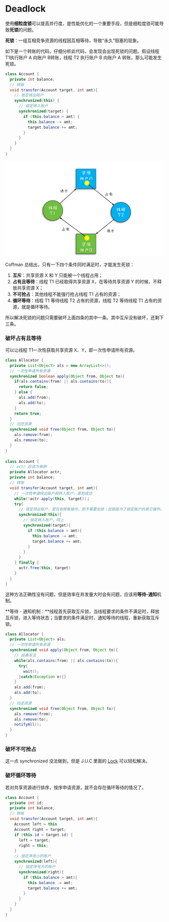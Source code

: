 # Deadlock

使用**细粒度锁**可以提高并行度，是性能优化的一个重要手段，但是细粒度锁可能导致**死锁**的问题。

**死锁**：一组互相竞争资源的线程因互相等待，导致“永久”阻塞的现象。

如下是一个转账的代码，仔细分析此代码，会发现会出现死锁的问题。假设线程 T1执行账户 A 向账户 B转账，线程 T2 执行账户 B 向账户 A 转账，那么可能发生死锁。

```java
class Account {
  private int balance;
  // 转账
  void transfer(Account target, int amt){
    // 锁定转出账户
    synchronized(this) {              
      // 锁定转入账户
      synchronized(target) {           
        if (this.balance > amt) {
          this.balance -= amt;
          target.balance += amt;
        }
      }
    }
  } 
}
```

![](../../.gitbook/assets/image%20%2894%29.png)

Coffman 总结出，只有一下四个条件同时满足时，才能发生死锁：

1. **互斥**：共享资源 X 和 Y 只能被一个线程占用；
2. **占有且等待**：线程 T1 已经取得共享资源 X，在等待共享资源 Y 的时候，不释放共享资源 X；
3. **不可抢占**：其他线程不能强行抢占线程 T1 占有的资源；
4. **循环等待**：线程 T1 等待线程 T2 占有的资源，线程 T2 等待线程 T1 占有的资源，就是循环等待。

所以解决死锁的问题只需要破坏上面四条的其中一条。其中互斥没有破坏，还剩下三条。

### 破坏占有且等待

可以让线程 T1一次性获取共享资源 X、Y，即一次性申请所有资源。

```java
class Allocator {
  private List<Object> als = new ArrayList<>();
  // 一次性申请所有资源
  synchronized boolean apply(Object from, Object to){
    if(als.contains(from) || als.contains(to)){
      return false;  
    } else {
      als.add(from);
      als.add(to);  
    }
    return true;
  }
  // 归还资源
  synchronized void free(Object from, Object to){
    als.remove(from);
    als.remove(to);
  }
}
 
class Account {
  // actr 应该为单例
  private Allocator actr;
  private int balance;
  // 转账
  void transfer(Account target, int amt){
    // 一次性申请转出账户和转入账户，直到成功
    while(!actr.apply(this, target))；
    try{
      // 锁定转出账户，若仅有转账操作，则不需要加锁；加锁是为了锁定账户的其它操作。
      synchronized(this){              
        // 锁定转入账户，同上
        synchronized(target){           
          if (this.balance > amt){
            this.balance -= amt;
            target.balance += amt;
          }
        }
      }
    } finally {
      actr.free(this, target)
    }
  } 
}
```

这种方法正确性没有问题，但是效率在并发量大时会有问题，应该用**等待-通知**机制。

**等待 - 通知机制：**线程首先获取互斥锁，当线程要求的条件不满足时，释放互斥锁，进入等待状态；当要求的条件满足时，通知等待的线程，重新获取互斥锁。

```java
class Allocator {
  private List<Object> als;
  // 一次性申请所有资源
  synchronized void apply(Object from, Object to){
    // 经典写法
    while(als.contains(from) || als.contains(to)){
      try{
        wait();
      }catch(Exception e){}   
    } 
    als.add(from);
    als.add(to);  
  }
  // 归还资源
  synchronized void free(Object from, Object to){
    als.remove(from);
    als.remove(to);
    notifyAll();
  }
}
```

### 破坏不可抢占

这一点 synchronized 没法做到，但是 J.U.C 里面的 [Lock](lock-and-condition.md#lock) 可以轻松解决。

### 破坏循环等待

若对共享资源进行排序，按序申请资源，就不会存在循环等待的情况了。

```java
class Account {
  private int id;
  private int balance;
  // 转账
  void transfer(Account target, int amt){
    Account left = this        
    Account right = target;    
    if (this.id > target.id) { 
      left = target;           
      right = this;            
    }                          
    // 锁定序号小的账户
    synchronized(left){
      // 锁定序号大的账户
      synchronized(right){ 
        if (this.balance > amt){
          this.balance -= amt;
          target.balance += amt;
        }
      }
    }
  } 
}
```

